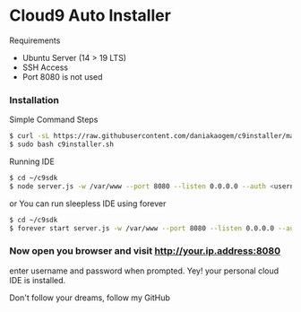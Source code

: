 # Cloud9 Auto Installer

Requirements

  - Ubuntu Server (14 > 19 LTS)
  - SSH Access
  - Port 8080 is not used


### Installation

Simple Command Steps

```sh
$ curl -sL https://raw.githubusercontent.com/daniakaogem/c9installer/master/installer.sh -o c9installer.sh
$ sudo bash c9installer.sh
```

Running IDE

```sh
$ cd ~/c9sdk
$ node server.js -w /var/www --port 8080 --listen 0.0.0.0 --auth <username>:<password>
```

or You can run sleepless IDE using forever

```sh
$ cd ~/c9sdk
$ forever start server.js -w /var/www --port 8080 --listen 0.0.0.0 --auth <username>:<password>
```


### Now open you browser and visit http://your.ip.address:8080
enter username and password when prompted. Yey! your personal cloud IDE is installed.


Don't follow your dreams, follow my GitHub
